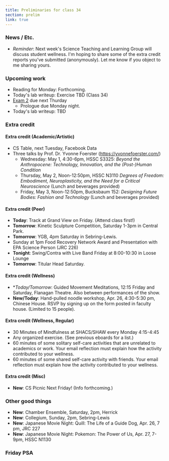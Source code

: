 ```yaml
---
title: Preliminaries for class 34
section: prelim
link: true
---
```

### News / Etc.

* *Reminder*: Next week's Science Teaching and Learning Group will 
  discuss student wellness.  I'm hoping to share some of the extra credit
  reports you've submitted (anonymously).  Let me know if you object to
  me sharing yours.

### Upcoming work

* Reading for Monday: Forthcoming.
* Today's lab writeup: Exercise TBD (Class 34)
* [Exam 2](../exams/exam02) due next Thurday
    * Prologue due Monday night.
* Today's lab writeup: TBD

### Extra credit

#### Extra credit (Academic/Artistic)

* CS Table, next Tuesday, Facebook Data
* Three talks by Prof. Dr. Yvonne Foerster (<https://yvonnefoerster.com/>)
    * Wednesday: May 1, 4:30-6pm, HSSC S3325: _Beyond the Anthropocene: Technology, Innovation, and the (Post-)Human Condition_
    * Thursday, May 2, Noon-12:50pm, HSSC N3110 _Degrees of Freedom: Embodiment, Neuroplasticity, and the Need for a Critical Neuroscience_ (Lunch and beverages provided)
    * Friday, May 3, Noon-12:50pm, Bucksbaum 152: _Designing Future Bodies: Fashion and Technology_ (Lunch and beverages provided)

#### Extra credit (Peer)

* **Today**: Track at Grand View on Friday.  (Attend class first!)
* **Tomorrow**: Kinetic Sculpture Competition, Saturday 1-3pm in Central Park.
* **Tomorrow**: YGB, 4pm Saturday in Sebring-Lewis.
* Sunday at 1pm Food Recovery Network Award and Presentation with EPA Science Person (JRC 226)
* **Tonight**: Swing/Contra with Live Band Friday at 8:00-10:30 in Loose Lounge
* **Tomorrow**: Titular Head Saturday.

#### Extra credit (Wellness)

* **Today/Tomorrow*: Guided Movement Meditations, 12:15 Friday and Saturday, 
  Flanagan Theatre.  Also between performances of the show.
* **New/Today**: Hand-pulled noodle workshop, Apr. 26, 4:30-5:30 pm, 
  Chinese House. RSVP by signing up on the form posted in faculty house.
  (Limited to 15 people).

#### Extra credit (Wellness, Regular)

* 30 Minutes of Mindfulness at SHACS/SHAW every Monday 4:15-4:45
* Any organized exercise.  (See previous eboards for a list.)
* 60 minutes of some solitary self-care activities that are unrelated to 
  academics or work.  Your email reflection must explain how
  the activity contributed to your wellness.
* 60 minutes of some shared self-care activity with friends.  Your email 
  reflection must explain how the activity contributed to your wellness.

#### Extra credit (Misc)

* **New**: CS Picnic Next Friday!  (Info forthcoming.)

### Other good things

* **New**: Chamber Ensemble, Saturday, 2pm, Herrick
* **New**: Collegium, Sunday, 2pm, Sebring-Lewis
* **New**: Japanese Movie Night: Quill: The Life of a Guide Dog, Apr. 26, 7 pm, 
JRC 227
* **New**: Japanese Movie Night: Pokemon: The Power of Us, Apr. 27, 7-9pm, HSSC 
N1130

### Friday PSA

